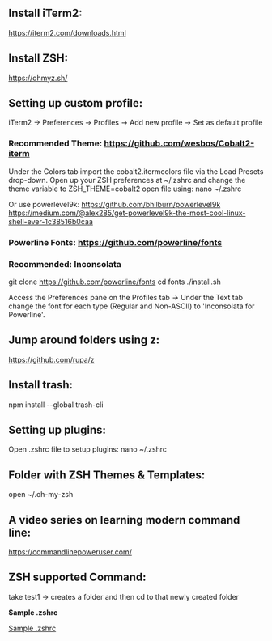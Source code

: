 ## Install iTerm2:
https://iterm2.com/downloads.html

## Install ZSH:
https://ohmyz.sh/
 
## Setting up custom profile:
iTerm2 -> Preferences -> Profiles -> Add new profile -> Set as default profile

### Recommended Theme: https://github.com/wesbos/Cobalt2-iterm
Under the Colors tab import the cobalt2.itermcolors file via the Load Presets drop-down.
Open up your ZSH preferences at ~/.zshrc and change the theme variable to ZSH_THEME=cobalt2
open file using: nano ~/.zshrc  

Or use powerlevel9k: https://github.com/bhilburn/powerlevel9k
https://medium.com/@alex285/get-powerlevel9k-the-most-cool-linux-shell-ever-1c38516b0caa

### Powerline Fonts: https://github.com/powerline/fonts
### Recommended: Inconsolata
git clone https://github.com/powerline/fonts
cd fonts
./install.sh

Access the Preferences pane on the Profiles tab -> Under the Text tab change the font for each type (Regular and Non-ASCII) to 'Inconsolata for Powerline'. 

## Jump around folders using z:
https://github.com/rupa/z

## Install trash:
npm install --global trash-cli

## Setting up plugins:
Open .zshrc file to setup plugins:
nano ~/.zshrc  

## Folder with ZSH Themes & Templates:
open ~/.oh-my-zsh

## A video series on learning modern command line:
https://commandlinepoweruser.com/

## ZSH supported Command:
take test1 -> creates a folder and then cd to that newly created folder 

**Sample .zshrc**

[Sample .zshrc](https://github.com/arkhangelsk/STT-Notes/blob/master/zshrc%20(sample-settings))


